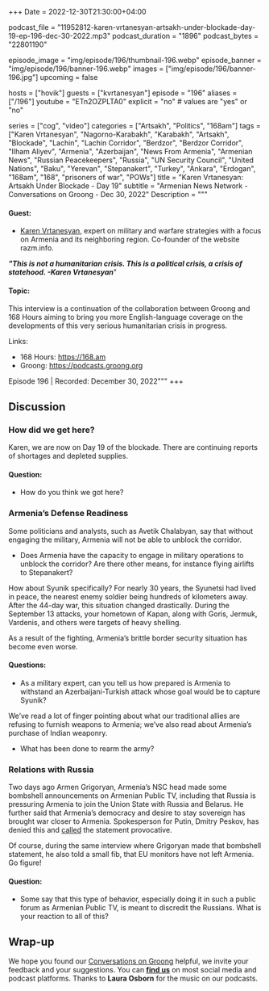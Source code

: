 +++
Date = 2022-12-30T21:30:00+04:00

podcast_file = "11952812-karen-vrtanesyan-artsakh-under-blockade-day-19-ep-196-dec-30-2022.mp3"
podcast_duration = "1896"
podcast_bytes = "22801190"

episode_image = "img/episode/196/thumbnail-196.webp"
episode_banner = "img/episode/196/banner-196.webp"
images = ["img/episode/196/banner-196.jpg"]
upcoming = false

hosts = ["hovik"]
guests = ["kvrtanesyan"]
episode = "196"
aliases = ["/196"]
youtube = "ETn2OZPLTA0"
explicit = "no" # values are "yes" or "no"

series = ["cog", "video"]
categories = ["Artsakh", "Politics", "168am"]
tags = ["Karen Vrtanesyan", "Nagorno-Karabakh", "Karabakh", "Artsakh", "Blockade", "Lachin", "Lachin Corridor", "Berdzor", "Berdzor Corridor", "Ilham Aliyev", "Armenia", "Azerbaijan", "News From Armenia", "Armenian News", "Russian Peacekeepers", "Russia", "UN Security Council", "United Nations", "Baku", "Yerevan", "Stepanakert", "Turkey", "Ankara", "Erdogan", "168am", "168", "prisoners of war", "POWs"]
title = "Karen Vrtanesyan: Artsakh Under Blockade - Day 19"
subtitle = "Armenian News Network - Conversations on Groong - Dec 30, 2022"
Description = """

#### Guest:
* [Karen Vrtanesyan](/guest/kvrtanesyan), expert on military and warfare strategies with a focus on Armenia and its neighboring region. Co-founder of the website razm.info.

***"This is not a humanitarian crisis. This is a political crisis, a crisis of statehood. -Karen Vrtanesyan***"

#### Topic:

This interview is a continuation of the collaboration between Groong and 168 Hours aiming to bring you more English-language coverage on the developments of this very serious humanitarian crisis in progress.

Links:
  - 168 Hours: https://168.am
  - Groong: https://podcasts.groong.org

Episode 196 | Recorded: December 30, 2022"""
+++

## Discussion

### How did we get here?

Karen, we are now on Day 19 of the blockade. There are continuing reports of shortages and depleted supplies. 

#### Question:
* How do you think we got here?


### Armenia’s Defense Readiness

Some politicians and analysts, such as Avetik Chalabyan, say that without engaging the military, Armenia will not be able to unblock the corridor.

* Does Armenia have the capacity to engage in military operations to unblock the corridor? Are there other means, for instance flying airlifts to Stepanakert?

How about Syunik specifically? For nearly 30 years, the Syunetsi had lived in peace, the nearest enemy soldier being hundreds of kilometers away. After the 44-day war, this situation changed drastically. During the September 13 attacks, your hometown of Kapan, along with Goris, Jermuk, Vardenis, and others were targets of heavy shelling.

As a result of the fighting, Armenia’s brittle border security situation has become even worse. 

#### Questions:

* As a military expert, can you tell us how prepared is Armenia to withstand an Azerbaijani-Turkish attack whose goal would be to capture Syunik?

We’ve read a lot of finger pointing about what our traditional allies are refusing to furnish weapons to Armenia; we’ve also read about Armenia’s purchase of Indian weaponry.

* What has been done to rearm the army? 


### Relations with Russia

Two days ago Armen Grigoryan, Armenia’s NSC head made some bombshell announcements on Armenian Public TV, including that Russia is pressuring Armenia to join the Union State with Russia and Belarus. He further said that Armenia’s democracy and desire to stay sovereign has brought war closer to Armenia. Spokesperson for Putin, Dmitry Peskov, has denied this and [called](https://www.azatutyun.am/a/32195524.html) the statement provocative.

Of course, during the same interview where Grigoryan made that bombshell statement, he also told a small fib, that EU monitors have not left Armenia. Go figure!

#### Question:

* Some say that this type of behavior, especially doing it in such a public forum as Armenian Public TV, is meant to discredit the Russians. What is your reaction to all of this?


## Wrap-up

We hope you found our [Conversations on Groong](/series/cog/) helpful, we invite your feedback and your suggestions. You can [**find us**](https://linktr.ee/groong) on most social media and podcast platforms. Thanks to **Laura Osborn** for the music on our podcasts.
